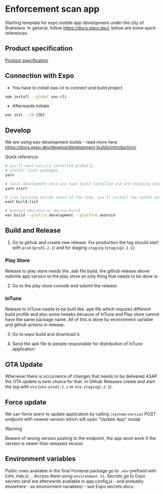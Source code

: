 # Enforcement scan app

Starting template for expo mobile app development under the city of Bratislava.
In general, follow https://docs.expo.dev/, below are some quick references.

## Product specification

[Product specification](https://magistratba.sharepoint.com/:w:/r/sites/Enforcement/_layouts/15/Doc.aspx?sourcedoc=%7BEBC17B4A-11F8-4897-80BF-5A10EB066269%7D&file=Nov%25u00e1%20skenovacia%20aplik%25u00e1cia%20HMBA_verzia%203.docx&action=default&mobileredirect=true)

## Connection with Expo

- You have to install eas-cli to connect and build project

```bash
npm install --global eas-cli
```

- Afterwards initiate

```bash
eas init --id {ID}
```

## Develop

We are using eas-development builds - read more here https://docs.expo.dev/develop/development-builds/introduction/

Quick reference:

```bash
# you'll want eas-cli installed globally
# install local packages
yarn

# local development once you have build installed and are changing only javascript
yarn start

# list existing builds (most of the time, you'll install the latest matching from here)
east build:list

# Android emulator or device build
eas build --profile development --platform android
```

## Build and Release

1. Go to github and create new release. For production the tag should start with `prod` (`prod1.2.1`) and for staging `staging` (`staging1.2.1`).

### Play Store

Release to play store needs the .aab file build, the github release above submits app version to the play store so only thing that needs to be done is:

2. Go to the play store console and submit the release.

### InTune

Release to InTune needs to be built like .apk file which requires different build profile and also some tweaks because of InTune and Play store cannot have the same package name. All of this is done by environment variable and github actions in release.

3. Go to expo build and download it.

4. Send the apk file to people responsible for distribution of InTune application

## OTA Update

Whenever there is occurrence of changes that needs to be delivered ASAP the OTA update is best choice for that.
In Github Releases create and start the tag with `ota` (`ota-prod1.2.1` or `ota-staging1.2.1`).

## Force update

We can force users to update application by calling `/system/version` POST endpoint with newest version which will open "Update App" modal

> [!WARNING]
> Beware of wrong version posting to the endpoint, the app wont work if the version is newer than released version

## Environment variables

Public ones available in the final frontend package go to `.env` prefixed with `EXPO_PUBLIC_`. Access them using `environment.ts`. Secrets go to Expo secrets (and are afterwards available in app.config.js - and probably elsewhere - as environment variables) - see Expo secrets docs.
